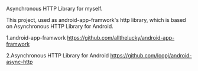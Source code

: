 Asynchronous HTTP Library for myself.

This project, used as android-app-framwork's http library, which is based on Asynchronous HTTP Library for Android.

1.android-app-framwork
https://github.com/allthelucky/android-app-framwork 

2.Asynchronous HTTP Library for Android
https://github.com/loopj/android-async-http